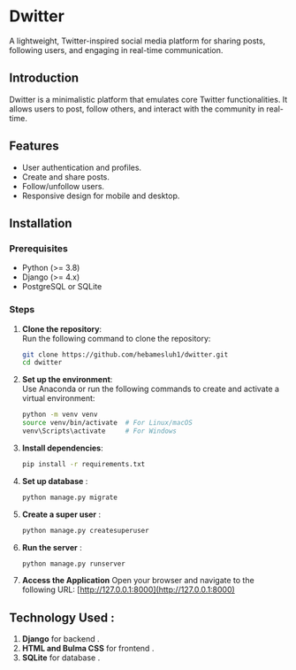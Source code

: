 # Dwitter
A lightweight, Twitter-inspired social media platform for sharing posts, following users, and engaging in real-time communication.

## Introduction
Dwitter is a minimalistic platform that emulates core Twitter functionalities. It allows users to post, follow others, and interact with the community in real-time.

## Features
- User authentication and profiles.
- Create and share posts.
- Follow/unfollow users.
- Responsive design for mobile and desktop.

## Installation

### Prerequisites
- Python (>= 3.8)
- Django (>= 4.x)
- PostgreSQL or SQLite

### Steps

1. **Clone the repository**:  
   Run the following command to clone the repository:
   ```bash
   git clone https://github.com/hebamesluh1/dwitter.git
   cd dwitter
   
2. **Set up the environment**:  
   Use Anaconda or run the following commands to create and activate a virtual environment:
   ```bash
   python -m venv venv
   source venv/bin/activate  # For Linux/macOS
   venv\Scripts\activate     # For Windows

3. **Install dependencies**:
   ```bash
   pip install -r requirements.txt

4. **Set up database** :
   ```bash
   python manage.py migrate

5. **Create a super user** :
   ```bash
   python manage.py createsuperuser

6. **Run the server** :
   ```bash
   python manage.py runserver

7. **Access the Application**
   Open your browser and navigate to the following URL: [http://127.0.0.1:8000](http://127.0.0.1:8000)

## Technology Used : 
1. **Django** for backend .
2. **HTML and Bulma CSS** for frontend .
3. **SQLite** for database .
   
